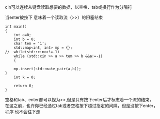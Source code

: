
cin可以连续从键盘读取想要的数据，以空格、tab或换行作为分隔符

当enter被按下  意味着一个读取流（>>）的阻塞结束

```
int main()
{
	int a=0;
	int b = 0;
	char tem = '1';
	std::map<int, int> mp = {};
//	while(std::cin>>!=-1)
	while (std::cin >> a >> tem >> b &&a!=-1)
	{

	mp.insert(std::make_pair(a,b));
}
	int k = 0;

	return 0;
}
```



空格和tab、enter都可以视为>>,但是只有按下enter后才标志着一个流的结束，在这之前，也许你已经通过tab或者空格按下超过指定的间隔，但是没按下enter，程序
也不会往下走

